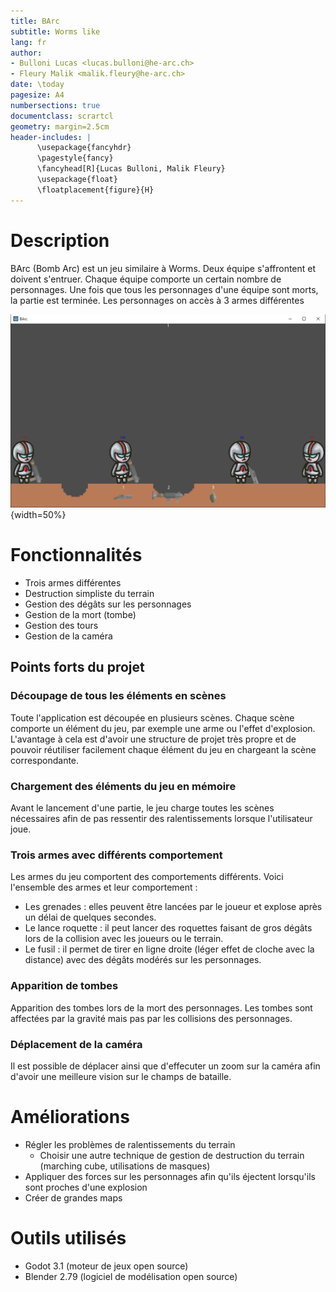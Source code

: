 ```yaml
---
title: BArc
subtitle: Worms like
lang: fr
author:
- Bulloni Lucas <lucas.bulloni@he-arc.ch>
- Fleury Malik <malik.fleury@he-arc.ch>
date: \today
pagesize: A4
numbersections: true
documentclass: scrartcl
geometry: margin=2.5cm
header-includes: |
      \usepackage{fancyhdr}
      \pagestyle{fancy}
      \fancyhead[R]{Lucas Bulloni, Malik Fleury}
      \usepackage{float}
      \floatplacement{figure}{H}
---
```


# Description

BArc (Bomb Arc) est un jeu similaire à Worms. Deux équipe s'affrontent et doivent s'entruer. Chaque équipe comporte un certain nombre de personnages. Une fois que tous les personnages d'une équipe sont morts, la partie est terminée.
Les personnages on accès à 3 armes différentes

![Barc](./Barc.png "Barc"){width=50%}

# Fonctionnalités

- Trois armes différentes
- Destruction simpliste du terrain
- Gestion des dégâts sur les personnages
- Gestion de la mort (tombe)
- Gestion des tours
- Gestion de la caméra

## Points forts du projet

### Découpage de tous les éléments en scènes

Toute l'application est découpée en plusieurs scènes. Chaque scène comporte un élément du jeu, par exemple une arme ou l'effet d'explosion.
L'avantage à cela est d'avoir une structure de projet très propre et de pouvoir réutiliser facilement chaque élément du jeu en chargeant la scène correspondante.

### Chargement des éléments du jeu en mémoire

Avant le lancement d'une partie, le jeu charge toutes les scènes nécessaires afin de pas ressentir des ralentissements lorsque l'utilisateur joue.

### Trois armes avec différents comportement

Les armes du jeu comportent des comportements différents. Voici l'ensemble des armes et leur comportement :

- Les grenades : elles peuvent être lancées par le joueur et explose après un délai de quelques secondes.
- Le lance roquette : il peut lancer des roquettes faisant de gros dégâts lors de la collision avec les joueurs ou le terrain.
- Le fusil : il permet de tirer en ligne droite (léger effet de cloche avec la distance) avec des dégâts modérés sur les personnages.

### Apparition de tombes

Apparition des tombes lors de la mort des personnages. Les tombes sont affectées par la gravité mais pas par les collisions des personnages.

### Déplacement de la caméra

Il est possible de déplacer ainsi que d'effecuter un zoom sur la caméra afin d'avoir une meilleure vision sur le champs de bataille.

# Améliorations

- Régler les problèmes de ralentissements du terrain
  - Choisir une autre technique de gestion de destruction du terrain (marching cube, utilisations de masques)
- Appliquer des forces sur les personnages afin qu'ils éjectent lorsqu'ils sont proches d'une explosion
- Créer de grandes maps

# Outils utilisés

- Godot 3.1 (moteur de jeux open source)
- Blender 2.79 (logiciel de modélisation open source)
